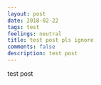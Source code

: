 ```yaml
---
layout: post
date: 2018-02-22
tags: test
feelings: neutral
title: test post pls ignore
comments: false
description: test post
---
```


test post
